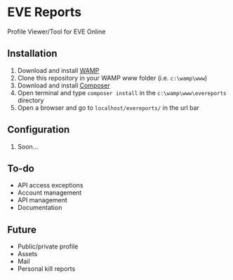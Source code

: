 # EVE Reports

Profile Viewer/Tool for EVE Online

## Installation

1. Download and install [WAMP](http://www.wampserver.com/en/)
2. Clone this repository in your WAMP www folder (i.e. `c:\wamp\www`)
3. Download and install [Composer](http://getcomposer.org/download/)
4. Open terminal and type `composer install` in the `c:\wamp\www\evereports` directory
5. Open a browser and go to `localhost/evereports/` in the url bar

## Configuration
1. Soon...

## To-do

- API access exceptions
- Account management
- API management
- Documentation

## Future
- Public/private profile
- Assets
- Mail
- Personal kill reports
